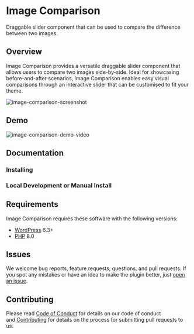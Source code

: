# Image Comparison

Draggable slider component that can be used to compare the difference between two images.

## Overview

Image Comparison provides a versatile draggable slider component that allows users to compare two images side-by-side. Ideal for showcasing before-and-after scenarios, Image Comparison enables easy visual comparisons through an interactive slider that can be customised to fit your theme.

![image-comparison-screenshot](https://github.com/user-attachments/assets/dc387c40-7af0-4f16-84a1-bc816a385f00)

## Demo

![image-comparison-demo-video](https://github.com/user-attachments/assets/aefd356b-e72b-4f05-bc61-7154b8a6543b)


## Documentation

### **Installing**

### **Local Development or Manual Install**

## **Requirements**

Image Comparison requires these software with the following versions:
- [WordPress](https://wordpress.org/) 6.3+
- [PHP](https://php.net/) 8.0

## **Issues**

 We welcome bug reports, feature requests, questions, and pull requests. If you spot any mistakes or have an idea to make the plugin better, just [open an issue](#).

## **Contributing**

Please read [Code of Conduct](./CODE_OF_CONDUCT.md) for details on our code of conduct and [Contributing](./CONTRIBUTING.md) for details on the process for submitting pull requests to us.